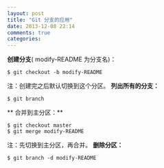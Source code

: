```yaml
---
layout: post
title: "Git 分支的应用"
date: 2013-12-08 22:14
comments: true
categories: 
---
```


**创建分支**( modify-README 为分支名)： 
    
    
    $ git checkout -b modify-README

注：创建完之后默认切换到这个分区。 **列出所有的分支：**
    
    
    $ git branch

** 合并到主分区：**
    
    
    $ git checkout master
    $ git merge modify-README

注：先切换到主分区，再合并。 **删除分区：**
    
    
    $ git branch -d modify-README